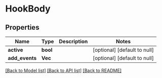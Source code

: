 # HookBody

## Properties
Name | Type | Description | Notes
------------ | ------------- | ------------- | -------------
**active** | **bool** |  | [optional] [default to null]
**add_events** | **Vec<String>** |  | [optional] [default to null]

[[Back to Model list]](../README.md#documentation-for-models) [[Back to API list]](../README.md#documentation-for-api-endpoints) [[Back to README]](../README.md)


